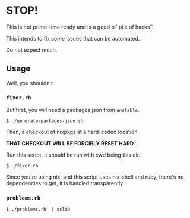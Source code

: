 # STOP!

This is not prime-time ready and is a good ol' pile of hacks™.

This intends to fix *some* issues that can be automated.

Do not expect much.

## Usage

Well, you shouldn't.

### `fixer.rb`

But first, you will need a packages.json from `unstable`.

```
$ ./generate-packages-json.sh
```

Then, a checkout of nixpkgs at a hard-coded location.

**THAT CHECKOUT WILL BE FORCIBLY RESET HARD**.

Run this script, it should be run with cwd being this dir.

```
$ ./fixer.rb
```

Since you're using nix, and this script uses nix-shell and ruby, there's no
dependencies to get, it is handled transparently.


### `problems.rb`

```
$ ./problems.rb  | xclip
```
